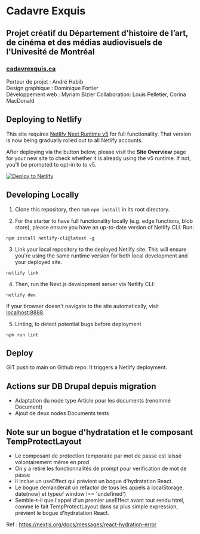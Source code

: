 # Cadavre Exquis
## Projet créatif du Département d’histoire de l’art, de cinéma et des médias audiovisuels de l'Univesité de Montréal
### [cadavrexquis.ca](https://cadavrexquis.ca/)

Porteur de projet : André Habib  
Design graphique : Dominique Fortier  
Développement web : Myriam Bizier
Collaboration: Louis Pelletier, Corina MacDonald

## Deploying to Netlify

This site requires [Netlify Next Runtime v5](https://docs.netlify.com/frameworks/next-js/overview/) for full functionality. That version is now being gradually rolled out to all Netlify accounts. 

After deploying via the button below, please visit the **Site Overview** page for your new site to check whether it is already using the v5 runtime. If not, you'll be prompted to opt-in to to v5.

[![Deploy to Netlify](https://www.netlify.com/img/deploy/button.svg)](https://app.netlify.com/start/deploy?repository=https://github.com/netlify-templates/next-platform-starter)

## Developing Locally

1. Clone this repository, then run `npm install` in its root directory.

2. For the starter to have full functionality locally (e.g. edge functions, blob store), please ensure you have an up-to-date version of Netlify CLI. Run:

```
npm install netlify-cli@latest -g
```

3. Link your local repository to the deployed Netlify site. This will ensure you're using the same runtime version for both local development and your deployed site.

```
netlify link
```

4. Then, run the Next.js development server via Netlify CLI:

```
netlify dev
```

If your browser doesn't navigate to the site automatically, visit [localhost:8888](http://localhost:8888).

5. Linting, to detect potential bugs before deployment
```
npm run lint
```

## Deploy
GIT push to main on Github repo. It triggers a Netlify deployment.


## Actions sur DB Drupal depuis migration
- Adaptation du node type Article pour les documents (renommé Document)
- Ajout de deux nodes Documents tests

## Note sur un bogue d'hydratation et le composant TempProtectLayout
- Le composant de protection temporaire par mot de passe est laissé volontairement même en prod
- On y a retiré les fonctionnalités de prompt pour verification de mot de passe
- Il inclue un useEffect qui prévient un bogue d'hydratation React.
- Le bogue demanderait un refactor de tous les appels à localStorage, date(now) et typeof window !== 'undefined')
- Semble-t-il que l'appel d'un premier useEffect avant tout rendu html, comme le fait TempProtectLayout dans sa plus simple expression, prévient le bogue d'hydratation React.

Ref : https://nextjs.org/docs/messages/react-hydration-error
